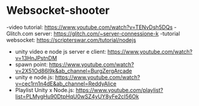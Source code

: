 # Websocket-shooter

-video tutorial: https://www.youtube.com/watch?v=TENvDsh5DQs
-Glitch.com server: https://glitch.com/~server-connessione-k
-tutorial websocket: https://scripterswar.com/tutorial/nodejs
- unity video e node js server e client: https://www.youtube.com/watch?v=13HnJPstnDM
- spawn point: https://www.youtube.com/watch?v=2X51Od86l9k&ab_channel=BurgZergArcade
- unity e node.js: https://www.youtube.com/watch?v=cec1rn1n4dE&ab_channel=ReddyAlice
- Playlist Unity x Node.js: https://www.youtube.com/playlist?list=PLMygHu90DtpHqU0wSZ4yUY8yFe2cI56Ok

